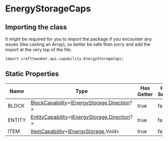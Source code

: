 # EnergyStorageCaps

## Importing the class

It might be required for you to import the package if you encounter any issues (like casting an Array), so better be safe than sorry and add the import at the very top of the file.
```zenscript
import crafttweaker.api.capability.EnergyStorageCaps;
```


## Static Properties

|  Name  |                                                                                        Type                                                                                        | Has Getter | Has Setter |
|--------|------------------------------------------------------------------------------------------------------------------------------------------------------------------------------------|------------|------------|
| BLOCK  | [BlockCapability](/neoforge/api/capability/BlockCapability)&lt;[IEnergyStorage](/neoforge/api/capability/IEnergyStorage),[Direction](/vanilla/api/util/direction/Direction)?&gt;   | true       | false      |
| ENTITY | [EntityCapability](/neoforge/api/capability/EntityCapability)&lt;[IEnergyStorage](/neoforge/api/capability/IEnergyStorage),[Direction](/vanilla/api/util/direction/Direction)?&gt; | true       | false      |
| ITEM   | [ItemCapability](/neoforge/api/capability/ItemCapability)&lt;[IEnergyStorage](/neoforge/api/capability/IEnergyStorage),Void&gt;                                                    | true       | false      |

